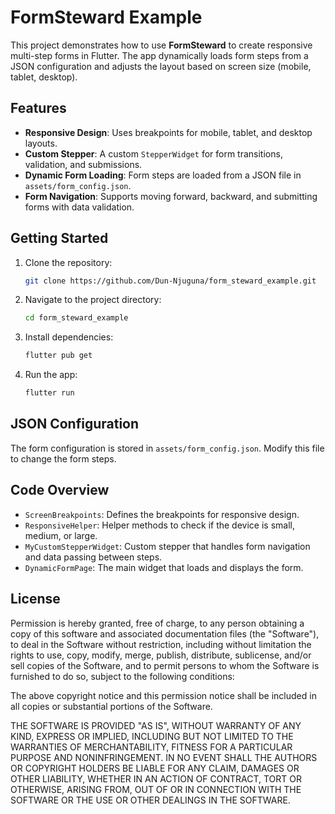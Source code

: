 # FormSteward Example

This project demonstrates how to use **FormSteward** to create responsive multi-step forms in Flutter. The app dynamically loads form steps from a JSON configuration and adjusts the layout based on screen size (mobile, tablet, desktop).

## Features

- **Responsive Design**: Uses breakpoints for mobile, tablet, and desktop layouts.
- **Custom Stepper**: A custom `StepperWidget` for form transitions, validation, and submissions.
- **Dynamic Form Loading**: Form steps are loaded from a JSON file in `assets/form_config.json`.
- **Form Navigation**: Supports moving forward, backward, and submitting forms with data validation.

## Getting Started

1. Clone the repository:
   ```bash
   git clone https://github.com/Dun-Njuguna/form_steward_example.git
   ```

2. Navigate to the project directory:
   ```bash
   cd form_steward_example
   ```

3. Install dependencies:
   ```bash
   flutter pub get
   ```

4. Run the app:
   ```bash
   flutter run
   ```

## JSON Configuration

The form configuration is stored in `assets/form_config.json`. Modify this file to change the form steps.

## Code Overview

- `ScreenBreakpoints`: Defines the breakpoints for responsive design.
- `ResponsiveHelper`: Helper methods to check if the device is small, medium, or large.
- `MyCustomStepperWidget`: Custom stepper that handles form navigation and data passing between steps.
- `DynamicFormPage`: The main widget that loads and displays the form.

## License

Permission is hereby granted, free of charge, to any person obtaining
a copy of this software and associated documentation files (the
"Software"), to deal in the Software without restriction, including
without limitation the rights to use, copy, modify, merge, publish,
distribute, sublicense, and/or sell copies of the Software, and to
permit persons to whom the Software is furnished to do so, subject to
the following conditions:

The above copyright notice and this permission notice shall be
included in all copies or substantial portions of the Software.

THE SOFTWARE IS PROVIDED "AS IS", WITHOUT WARRANTY OF ANY KIND,
EXPRESS OR IMPLIED, INCLUDING BUT NOT LIMITED TO THE WARRANTIES OF
MERCHANTABILITY, FITNESS FOR A PARTICULAR PURPOSE AND
NONINFRINGEMENT. IN NO EVENT SHALL THE AUTHORS OR COPYRIGHT HOLDERS BE
LIABLE FOR ANY CLAIM, DAMAGES OR OTHER LIABILITY, WHETHER IN AN ACTION
OF CONTRACT, TORT OR OTHERWISE, ARISING FROM, OUT OF OR IN CONNECTION
WITH THE SOFTWARE OR THE USE OR OTHER DEALINGS IN THE SOFTWARE.